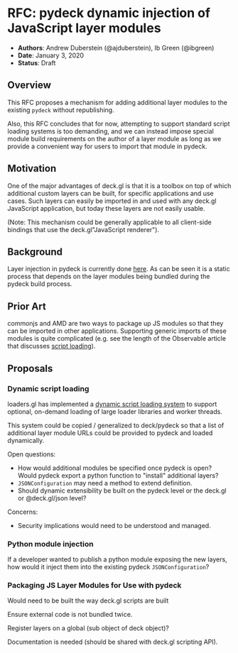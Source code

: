 # RFC: pydeck dynamic injection of JavaScript layer modules

* **Authors**: Andrew Duberstein (@ajduberstein), Ib Green (@ibgreen)
* **Date**: January 3, 2020
* **Status**: Draft

## Overview

This RFC proposes a mechanism for adding additional layer modules to the existing `pydeck` without republishing.

Also, this RFC concludes that for now, attempting to support standard script loading systems is too demanding, and we can instead impose special module build requirements on the author of a layer module as long as we provide a convenient way for users to import that module in pydeck.

## Motivation

One of the major advantages of deck.gl is that it is a toolbox on top of which additional custom layers can be built, for specific applications and use cases. Such layers can easily be imported in and used with any deck.gl JavaScript application, but today these layers are not easily usable.

(Note: This mechanism could be generally applicable to all client-side bindings that use the deck.gl"JavaScript renderer").

## Background

Layer injection in pydeck is currently done [here](https://github.com/visgl/deck.gl/blob/master/modules/jupyter-widget/src/create-deck.js). As can be seen it is a static process that depends on the layer modules being bundled during the pydeck build process.

## Prior Art

commonjs and AMD are two ways to package up JS modules so that they can be imported in other applications. Supporting generic imports of these modules is quite complicated (e.g. see the length of the Observable article that discusses [script loading](https://addyosmani.com/writing-modular-js/)).

## Proposals


### Dynamic script loading

loaders.gl has implemented a [dynamic script loading system](https://https://github.com/visgl/loaders.gl/tree/master/modules/loader-utils/src/lib/library-utils) to support optional, on-demand loading of large loader libraries and worker threads.

This system could be copied / generalized to deck/pydeck so that a list of additional layer module URLs could be provided to pydeck and loaded dynamically.

Open questions:
- How would additional modules be specified once pydeck is open? Would pydeck export a python function to "install" additional layers?
- `JSONConfiguration` may need a method to extend definition.
- Should dynamic extensibility be built on the pydeck level or the deck.gl or @deck.gl/json level?

Concerns:
- Security implications would need to be understood and managed.

### Python module injection

If a developer wanted to publish a python module exposing the new layers, how would it inject them into the existing pydeck `JSONConfiguration`?

### Packaging JS Layer Modules for Use with pydeck

Would need to be built the way deck.gl scripts are built

Ensure external code is not bundled twice.

Register layers on a global (sub object of deck object)?

Documentation is needed (should be shared with deck.gl scripting API).
